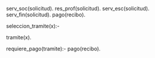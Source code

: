 serv_soc(solicitud).
res_prof(solicitud).
serv_esc(solicitud).
serv_fin(solicitud).
pago(recibo).

seleccion_tramite(x):-

tramite(x).

requiere_pago(tramite):-
pago(recibo).